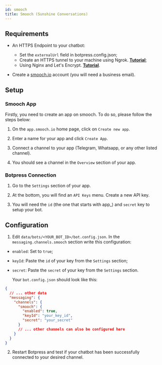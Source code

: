 ```yaml
---
id: smooch
title: Smooch (Sunshine Conversations)
---
```


## Requirements

- An HTTPS Endpoint to your chatbot:

  - Set the `externalUrl` field in botpress.config.json;
  - Create an HTTPS tunnel to your machine using Ngrok. [**Tutorial**](https://api.slack.com/tutorials/tunneling-with-ngrok);
  - Using Nginx and Let's Encrypt. [**Tutorial**](https://www.digitalocean.com/community/tutorials/how-to-secure-nginx-with-let-s-encrypt-on-ubuntu-16-04).

- Create a [smooch.io](https://smooch.io/) account (you will need a business email).

## Setup

### Smooch App

Firstly, you need to create an app on smooch. To do so, please follow the steps below:

1. On the `app.smooch.io` home page, click on `Create new app`.

2. Enter a name for your app and click `Create App`.

3. Connect a channel to your app (Telegram, Whatsapp, or any other listed channel).

4. You should see a channel in the `Overview` section of your app.

### Botpress Connection

1. Go to the `Settings` section of your app.

2. At the bottom, you will find an `API Keys` menu. Create a new API key.

3. You will need the `id` (the one that starts with app\_) and `secret` key to setup your bot.

## Configuration

1. Edit `data/bots/<YOUR_BOT_ID>/bot.config.json`. In the `messaging.channels.smooch` section write this configuration:

- `enabled`: Set to `true`;
- `keyId`: Paste the `id` of your key from the `Settings` section;
- `secret`: Paste the `secret` of your key from the `Settings` section.

  Your `bot.config.json` should look like this:

```json
{
  // ... other data
  "messaging": {
    "channels": {
      "smooch": {
        "enabled": true,
        "keyId": "your_key_id",
        "secret": "your_secret"
      }
      // ... other channels can also be configured here
    }
  }
}
```

2. Restart Botpress and test if your chatbot has been successfully connected to your desired channel.
